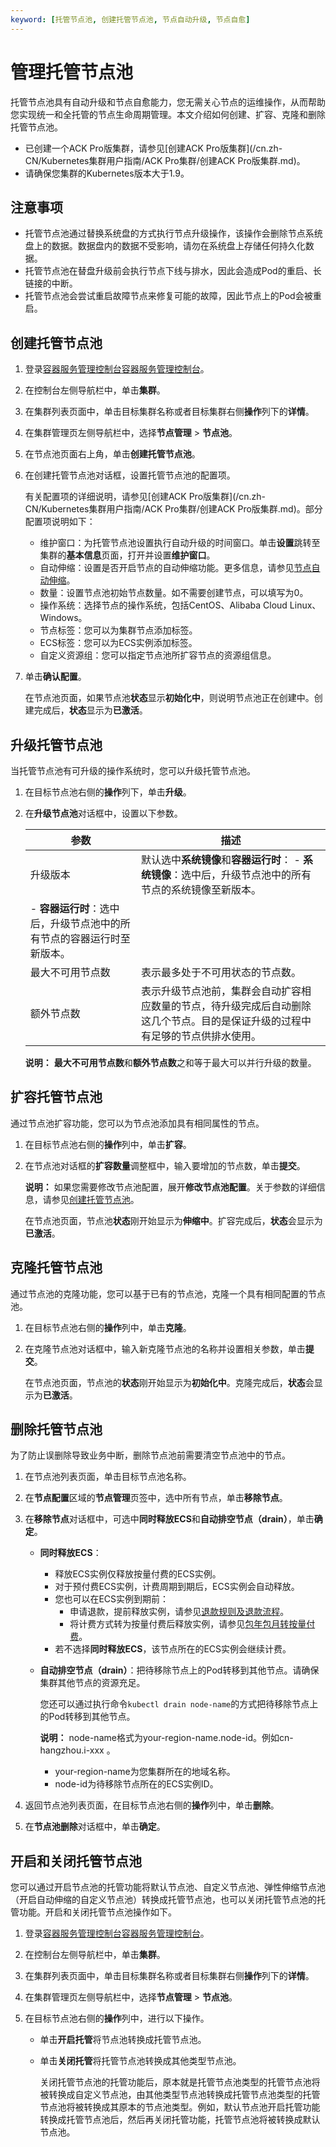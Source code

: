 ```yaml
---
keyword: [托管节点池, 创建托管节点池, 节点自动升级, 节点自愈]
---
```


# 管理托管节点池

托管节点池具有自动升级和节点自愈能力，您无需关心节点的运维操作，从而帮助您实现统一和全托管的节点生命周期管理。本文介绍如何创建、扩容、克隆和删除托管节点池。

-   已创建一个ACK Pro版集群，请参见[创建ACK Pro版集群](/cn.zh-CN/Kubernetes集群用户指南/ACK Pro集群/创建ACK Pro版集群.md)。
-   请确保您集群的Kubernetes版本大于1.9。

## 注意事项

-   托管节点池通过替换系统盘的方式执行节点升级操作，该操作会删除节点系统盘上的数据。数据盘内的数据不受影响，请勿在系统盘上存储任何持久化数据。
-   托管节点池在替盘升级前会执行节点下线与排水，因此会造成Pod的重启、长链接的中断。
-   托管节点池会尝试重启故障节点来修复可能的故障，因此节点上的Pod会被重启。

## 创建托管节点池

1.  登录[容器服务管理控制台](https://cs.console.aliyun.com)[容器服务管理控制台](https://partners-intl.console.aliyun.com/#/cs)。

2.  在控制台左侧导航栏中，单击**集群**。

3.  在集群列表页面中，单击目标集群名称或者目标集群右侧**操作**列下的**详情**。

4.  在集群管理页左侧导航栏中，选择**节点管理** \> **节点池**。

5.  在节点池页面右上角，单击**创建托管节点池**。

6.  在创建托管节点池对话框，设置托管节点池的配置项。

    有关配置项的详细说明，请参见[创建ACK Pro版集群](/cn.zh-CN/Kubernetes集群用户指南/ACK Pro集群/创建ACK Pro版集群.md)。部分配置项说明如下：

    -   维护窗口：为托管节点池设置执行自动升级的时间窗口。单击**设置**跳转至集群的**基本信息**页面，打开并设置**维护窗口**。
    -   自动伸缩：设置是否开启节点的自动伸缩功能。更多信息，请参见[节点自动伸缩](/cn.zh-CN/Kubernetes集群用户指南/弹性伸缩/节点自动伸缩.md)。
    -   数量：设置节点池初始节点数量。如不需要创建节点，可以填写为0。
    -   操作系统：选择节点的操作系统，包括CentOS、Alibaba Cloud Linux、Windows。
    -   节点标签：您可以为集群节点添加标签。
    -   ECS标签：您可以为ECS实例添加标签。
    -   自定义资源组：您可以指定节点池所扩容节点的资源组信息。
7.  单击**确认配置**。

    在节点池页面，如果节点池**状态**显示**初始化中**，则说明节点池正在创建中。创建完成后，**状态**显示为**已激活**。


## 升级托管节点池

当托管节点池有可升级的操作系统时，您可以升级托管节点池。

1.  在目标节点池右侧的**操作**列下，单击**升级**。

2.  在**升级节点池**对话框中，设置以下参数。

    |参数|描述|
    |--|--|
    |升级版本|默认选中**系统镜像**和**容器运行时**：    -   **系统镜像**：选中后，升级节点池中的所有节点的系统镜像至新版本。
    -   **容器运行时**：选中后，升级节点池中的所有节点的容器运行时至新版本。 |
    |最大不可用节点数|表示最多处于不可用状态的节点数。|
    |额外节点数|表示升级节点池前，集群会自动扩容相应数量的节点，待升级完成后自动删除这几个节点。目的是保证升级的过程中有足够的节点供排水使用。|

    **说明：** **最大不可用节点数**和**额外节点数**之和等于最大可以并行升级的数量。


## 扩容托管节点池

通过节点池扩容功能，您可以为节点池添加具有相同属性的节点。

1.  在目标节点池右侧的**操作**列中，单击**扩容**。

2.  在节点池对话框的**扩容数量**调整框中，输入要增加的节点数，单击**提交**。

    **说明：** 如果您需要修改节点池配置，展开**修改节点池配置**。关于参数的详细信息，请参见[创建托管节点池](#section_s0g_nbe_bai)。

    在节点池页面，节点池**状态**刚开始显示为**伸缩中**。扩容完成后，**状态**会显示为**已激活**。


## 克隆托管节点池

通过节点池的克隆功能，您可以基于已有的节点池，克隆一个具有相同配置的节点池。

1.  在目标节点池右侧的**操作**列中，单击**克隆**。

2.  在克隆节点池对话框中，输入新克隆节点池的名称并设置相关参数，单击**提交**。

    在节点池页面，节点池的**状态**刚开始显示为**初始化中**。克隆完成后，**状态**会显示为**已激活**。


## 删除托管节点池

为了防止误删除导致业务中断，删除节点池前需要清空节点池中的节点。

1.  在节点池列表页面，单击目标节点池名称。

2.  在**节点配置**区域的**节点管理**页签中，选中所有节点，单击**移除节点**。

3.  在**移除节点**对话框中，可选中**同时释放ECS**和**自动排空节点（drain）**，单击**确定**。

    -   **同时释放ECS**：
        -   释放ECS实例仅释放按量付费的ECS实例。
        -   对于预付费ECS实例，计费周期到期后，ECS实例会自动释放。
        -   您也可以在ECS实例到期前：
            -   申请退款，提前释放实例，请参见[退款规则及退款流程](https://help.aliyun.com/knowledge_detail/37096.html)。
            -   将计费方式转为按量付费后释放实例，请参见[包年包月转按量付费](/cn.zh-CN/产品定价/转换计费方式/包年包月转按量付费.md)。
        -   若不选择**同时释放ECS**，该节点所在的ECS实例会继续计费。
    -   **自动排空节点（drain）**：把待移除节点上的Pod转移到其他节点。请确保集群其他节点的资源充足。

        您还可以通过执行命令`kubectl drain node-name`的方式把待移除节点上的Pod转移到其他节点。

        **说明：** node-name格式为your-region-name.node-id。例如cn-hangzhou.i-xxx 。

        -   your-region-name为您集群所在的地域名称。
        -   node-id为待移除节点所在的ECS实例ID。
4.  返回节点池列表页面，在目标节点池右侧的**操作**列中，单击**删除**。

5.  在**节点池删除**对话框中，单击**确定**。


## 开启和关闭托管节点池

您可以通过开启节点池的托管功能将默认节点池、自定义节点池、弹性伸缩节点池（开启自动伸缩的自定义节点池）转换成托管节点池，也可以关闭托管节点池的托管功能。开启和关闭托管节点池操作如下。

1.  登录[容器服务管理控制台](https://cs.console.aliyun.com)[容器服务管理控制台](https://partners-intl.console.aliyun.com/#/cs)。

2.  在控制台左侧导航栏中，单击**集群**。

3.  在集群列表页面中，单击目标集群名称或者目标集群右侧**操作**列下的**详情**。

4.  在集群管理页左侧导航栏中，选择**节点管理** \> **节点池**。

5.  在目标节点池右侧的**操作**列中，进行以下操作。

    -   单击**开启托管**将节点池转换成托管节点池。
    -   单击**关闭托管**将托管节点池转换成其他类型节点池。

        关闭托管节点池的托管功能后，原本就是托管节点池类型的托管节点池将被转换成自定义节点池，由其他类型节点池转换成托管节点池类型的托管节点池将被转换成其原本的节点池类型。例如，默认节点池开启托管功能转换成托管节点池后，然后再关闭托管功能，托管节点池将被转换成默认节点池。


